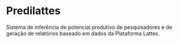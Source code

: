 # Predilattes
Sistema de inferência de potencial produtivo de pesquisadores e de geração de relatórios baseado em dados da Plataforma Lattes.

